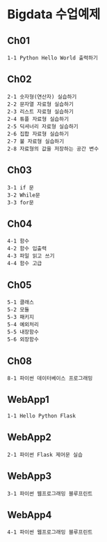 # Bigdata 수업예제

## Ch01
```
1-1 Python Hello World 출력하기
```
## Ch02
```
2-1 숫자형(연산자) 실습하기
2-2 문자열 자료형 실습하기
2-3 리스트 자료형 실습하기
2-4 튜플 자료형 실습하기
2-5 딕셔너리 자료형 실습하기
2-6 집합 자료형 실습하기
2-7 불 자료형 실습하기
2-8 자료형의 값을 저장하는 공간 변수
```
## Ch03
```
3-1 if 문
3-2 While문
3-3 for문
```
## Ch04
```
4-1 함수
4-2 함수 입출력
4-3 파일 읽고 쓰기
4-4 함수 고급
```
## Ch05
```
5-1 클래스
5-2 모듈
5-3 패키지
5-4 예외처리
5-5 내장함수
5-6 외장함수
```
## Ch08
```
8-1 파이썬 데이터베이스 프로그래밍
```
## WebApp1
```
1-1 Hello Python Flask
```
## WebApp2
```
2-1 파이썬 Flask 제어문 실습
```
## WebApp3
```
3-1 파이썬 웹프로그래밍 블루프린트
```
## WebApp4
```
4-1 파이썬 웹프로그래밍 블루프린트
```
